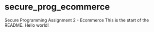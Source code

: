 # secure_prog_ecommerce
Secure Programming Assignment 2 - Ecommerce
This is the start of the README.
Hello world!